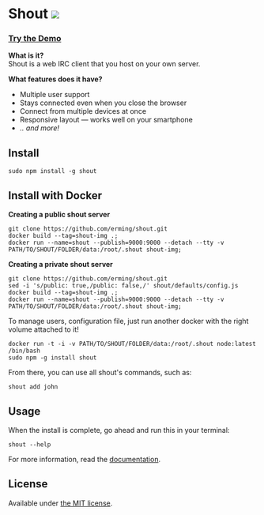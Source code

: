 # Shout [![](https://badge.fury.io/js/shout.png)](https://www.npmjs.org/package/shout)

### [Try the Demo](http://demo.shout-irc.com/)

__What is it?__  
Shout is a web IRC client that you host on your own server.

__What features does it have?__  
- Multiple user support
- Stays connected even when you close the browser
- Connect from multiple devices at once
- Responsive layout — works well on your smartphone
- _.. and more!_

## Install

```
sudo npm install -g shout
```

## Install with Docker
__Creating a public shout server__
```
git clone https://github.com/erming/shout.git
docker build --tag=shout-img .;
docker run --name=shout --publish=9000:9000 --detach --tty -v PATH/TO/SHOUT/FOLDER/data:/root/.shout shout-img;
```

__Creating a private shout server__
```
git clone https://github.com/erming/shout.git
sed -i 's/public: true,/public: false,/' shout/defaults/config.js
docker build --tag=shout-img .;
docker run --name=shout --publish=9000:9000 --detach --tty -v PATH/TO/SHOUT/FOLDER/data:/root/.shout shout-img;
```
To manage users, configuration file, just run another docker with the right volume attached to it!
```
docker run -t -i -v PATH/TO/SHOUT/FOLDER/data:/root/.shout node:latest  /bin/bash
sudo npm -g install shout
```
From there, you can use all shout's commands, such as:
```
shout add john
```

## Usage

When the install is complete, go ahead and run this in your terminal:

```
shout --help
```

For more information, read the [documentation](http://shout-irc.com/docs/).

## License

Available under [the MIT license](http://mths.be/mit).

